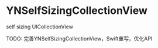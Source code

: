 # YNSelfSizingCollectionView
self sizing UICollectionView

TODO:
完善YNSelfSizingCollectionView，Swift重写，优化API
